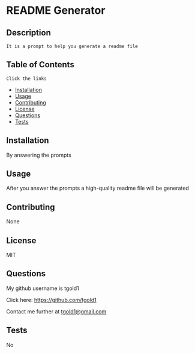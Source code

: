  
  # README Generator

  ## Description
    It is a prompt to help you generate a readme file

  
  ## Table of Contents 
    Click the links
  
-  [Installation](#installation)
-  [Usage](#usage)
-  [Contributing](#contributing)
-  [License](#license)
-  [Questions](#questions)
-  [Tests](#tests)
  
  ## Installation
  
   By answering the prompts 
  
  ## Usage
  
   After you answer the prompts a high-quality readme file will be generated
  
 
  
  ## Contributing
  
   None 
  
  ## License
  
   MIT
  
  
  
  
  
 
  
  ## Questions 
  My github username is tgold1	
  
  Click here: https://github.com/tgold1	

  Contact me further at tgold1@gmail.com
  
  ## Tests
  No 
